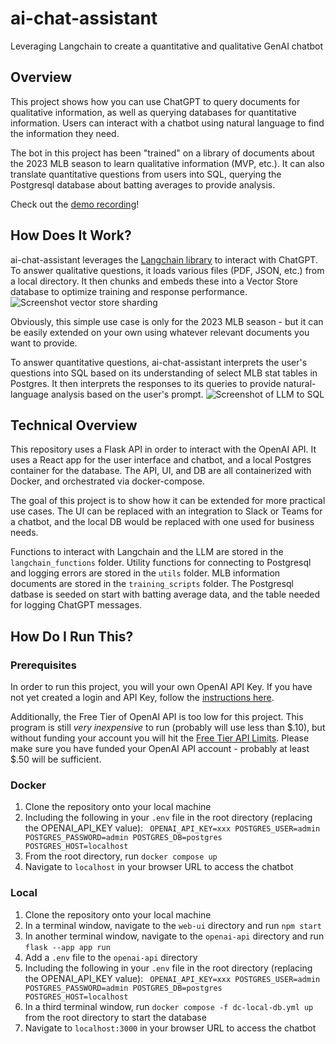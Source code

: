 # ai-chat-assistant
Leveraging Langchain to create a quantitative and qualitative GenAI chatbot

## Overview
This project shows how you can use ChatGPT to query documents for qualitative information, as well as querying databases for quantitative information. Users can interact with a chatbot using natural language to find the information they need.

The bot in this project has been "trained" on a library of documents about the 2023 MLB season to learn qualitative information (MVP, etc.). It can also translate quantitative questions from users into SQL, querying the Postgresql database about batting averages to provide analysis.

Check out the [demo recording](https://drive.google.com/file/d/1gaLQwQyvAbfRfOVejp19ukCOEMoqoLJb/view?usp=drive_link)!

## How Does It Work?
ai-chat-assistant leverages the [Langchain library](https://www.langchain.com) to interact with ChatGPT. To answer qualitative questions, it loads various files (PDF, JSON, etc.) from a local directory. It then chunks and embeds these into a Vector Store database to optimize training and response performance.
![Screenshot vector store sharding](https://python.langchain.com/assets/images/vector_stores-125d1675d58cfb46ce9054c9019fea72.jpg)

Obviously, this simple use case is only for the 2023 MLB season - but it can be easily extended on your own using whatever relevant documents you want to provide.

To answer quantitative questions, ai-chat-assistant interprets the user's questions into SQL based on its understanding of select MLB stat tables in Postgres. It then interprets the responses to its queries to provide natural-language analysis based on the user's prompt.
![Screenshot of LLM to SQL](https://python.langchain.com/assets/images/sql_usecase-d432701261f05ab69b38576093718cf3.png)

## Technical Overview
This repository uses a Flask API in order to interact with the OpenAI API. It uses a React app for the user interface and chatbot, and a local Postgres container for the database. The API, UI, and DB are all containerized with Docker, and orchestrated via docker-compose.

The goal of this project is to show how it can be extended for more practical use cases. The UI can be replaced with an integration to Slack or Teams for a chatbot, and the local DB would be replaced with one used for business needs.

Functions to interact with Langchain and the LLM are stored in the `langchain_functions` folder. Utility functions for connecting to Postgresql and logging errors are stored in the `utils` folder. MLB information documents are stored in the `training_scripts` folder. The Postgresql datbase is seeded on start with batting average data, and the table needed for logging ChatGPT messages.

## How Do I Run This?
### Prerequisites
In order to run this project, you will your own OpenAI API Key. If you have not yet created a login and API Key, follow the [instructions here](https://www.howtogeek.com/885918/how-to-get-an-openai-api-key/#:~:text=To%20get%20an%20API%20Key,this%20button%20to%20get%20one.).

Additionally, the Free Tier of OpenAI API is too low for this project. This program is still *very inexpensive* to run (probably will use less than $.10), but without funding your account you will hit the [Free Tier API Limits](https://platform.openai.com/docs/guides/rate-limits?context=tier-free). Please make sure you have funded your OpenAI API account - probably at least $.50 will be sufficient.

### Docker
1. Clone the repository onto your local machine
2. Including the following in your `.env` file in the root directory (replacing the OPENAI_API_KEY value): ```
OPENAI_API_KEY=xxx
POSTGRES_USER=admin
POSTGRES_PASSWORD=admin
POSTGRES_DB=postgres
POSTGRES_HOST=localhost```
3. From the root directory, run `docker compose up`
4. Navigate to `localhost` in your browser URL to access the chatbot

### Local
1. Clone the repository onto your local machine
2. In a terminal window, navigate to the `web-ui` directory and run `npm start`
3. In another terminal window, navigate to the `openai-api` directory and run `flask --app app run`
4. Add a `.env` file to the `openai-api` directory
5. Including the following in your `.env` file in the root directory (replacing the OPENAI_API_KEY value): ```
OPENAI_API_KEY=xxx
POSTGRES_USER=admin
POSTGRES_PASSWORD=admin
POSTGRES_DB=postgres
POSTGRES_HOST=localhost```
6. In a third terminal window, run `docker compose -f dc-local-db.yml up` from the root directory to start the database
7. Navigate to `localhost:3000` in your browser URL to access the chatbot
